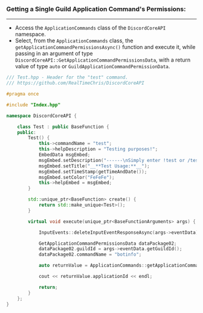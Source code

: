 
### **Getting a Single Guild Application Command's Permissions:**
---
- Access the `ApplicationCommands` class of the `DiscordCoreAPI` namespace.
- Select, from the `ApplicationCommands` class, the `getApplicationCommandPermissionsAsync()` function and execute it, while passing in an argument of type `DiscordCoreAPI::GetApplicationCommandPermissionsData`, with a return value of type `auto` or `GuildApplicationCommandPermissionData`.

```cpp
/// Test.hpp - Header for the "test" command.
/// https://github.com/RealTimeChris/DiscordCoreAPI

#pragma once

#include "Index.hpp"

namespace DiscordCoreAPI {

	class Test : public BaseFunction {
	public:
		Test() {
			this->commandName = "test";
			this->helpDescription = "Testing purposes!";
			EmbedData msgEmbed;
			msgEmbed.setDescription("------\nSimply enter !test or /test!\n------");
			msgEmbed.setTitle("__**Test Usage:**__");
			msgEmbed.setTimeStamp(getTimeAndDate());
			msgEmbed.setColor("FeFeFe");
			this->helpEmbed = msgEmbed;
		}

		std::unique_ptr<BaseFunction> create() {
			return std::make_unique<Test>();
		}

		virtual void execute(unique_ptr<BaseFunctionArguments> args) {

			InputEvents::deleteInputEventResponseAsync(args->eventData).get();

			GetApplicationCommandPermissionsData dataPackage02;
			dataPackage02.guildId = args->eventData.getGuildId();
			dataPackage02.commandName = "botinfo";

			auto returnValue = ApplicationCommands::getApplicationCommandPermissions(dataPackage02);

			cout << returnValue.applicationId << endl;

			return;
		}
	};
}
```
